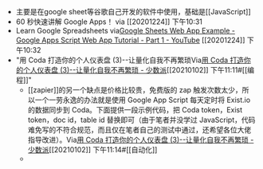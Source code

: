 - 主要是在google sheet等谷歌自己开发的软件中使用，基础是[[JavaScript]]
- 60 秒快速讲解 Google Apps！
via[](https://www.youtube.com/watch?v=RRQvySxaCW0)
[[20201224]] 下午10:31
- Learn Google Spreadsheets
via[Google Sheets Web App Example - Google Apps Script Web App Tutorial - Part 1 - YouTube](https://www.youtube.com/watch?v=RRQvySxaCW0)
[[20201224]] 下午10:32
- "用 Coda 打造你的个人仪表盘 (3)--让量化自我不再繁琐Via[用 Coda 打造你的个人仪表盘 (3)--让量化自我不再繁琐 - 少数派](https://sspai.com/post/56565)[[20210102]] 下午11:11#[[编程]]"
    - [[zapier]]的另一个缺点是价格比较贵，免费版的 zap 触发次数太少，所以一个一劳永逸的办法就是使用 Google App Script 每天定时将 Exist.io 的数据同步到 Coda。下面提供一段示例代码，把 Coda token，Exist token，doc id，table id 替换即可（由于笔者并没学过 JavaScript，代码难免写的不符合规范，而且仅在笔者自己的测试中通过，还希望各位大佬指导改进）。Via[用 Coda 打造你的个人仪表盘 (3)--让量化自我不再繁琐 - 少数派](https://sspai.com/post/56565)[[20210102]] 下午11:14#[[自动化]]
    - 
